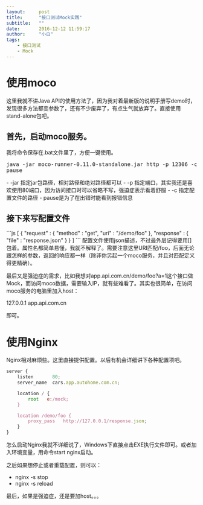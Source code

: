 ```yaml
---
layout:     post
title:      "接口测试Mock实践"
subtitle:   ""
date:       2016-12-12 11:59:17
author:     "小白"
tags:
    - 接口测试
    - Mock
---
```


<h1>使用moco</h1>
这里我就不讲Java API的使用方法了，因为我对着最新版的说明手册写demo时，发现很多方法都变参数了，还有不少废弃了，有点生气就放弃了。直接使用stand-alone包吧。
<h2>首先，启动moco服务。</h2>
我将命令保存在.bat文件里了，方便一键使用。
<pre>
java -jar moco-runner-0.11.0-standalone.jar http -p 12306 -c RESTFul.json
pause
</pre>
- -jar 指定jar包路径，相对路径和绝对路径都可以
- -p 指定端口，其实我还是喜欢使用80端口，因为访问接口时可以省略不写，强迫症表示看着舒服
- -c 指定配置文件的路径
- pause是为了在出错时能看到报错信息

<h2>接下来写配置文件</h2>
```js
[
{
  "request" :
    {
      "method" : "get",
      "uri" : "/demo/foo"
    },
  "response" :
    {
      "file" : "response.json"
    }
}
]
```
配置文件使用json描述，不过最外层记得要用[]包着。属性名都简单易懂，我就不解释了。需要注意这里URI匹配/foo，后面无论跟怎样的参数，返回的响应都一样（除非你另起一个moco服务，并且对匹配定义得更精确）。

最后又是强迫症的需求，比如我想对app.api.com.cn/demo/foo?a=1这个接口做Mock，而访问moco数据，需要输入IP，就有些难看了。其实也很简单，在访问moco服务的电脑里加入host：

127.0.0.1 app.api.com.cn

即可。
<h1>使用Nginx</h1>
Nginx相对麻烦些。这里直接提供配置。以后有机会详细讲下各种配置项吧。

```js
server {
    listen       80;
    server_name  cars.app.autohome.com.cn;

    location / {
        root   e:/mock;
    }

    location /demo/foo {
        proxy_pass   http://127.0.0.1/response.json;
    }
}
```
怎么启动Nginx我就不详细说了，Windows下直接点击EXE执行文件即可。或者加入环境变量，用命令start nginx启动。

之后如果想停止或者重载配置，则可以：

- nginx -s stop
- nginx -s reload

最后，如果是强迫症，还是要加host。。。